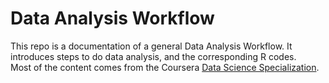 # Data Analysis Workflow
This repo is a documentation of a general Data Analysis Workflow. It introduces steps to do data analysis, and the corresponding R codes.  
Most of the content comes from the Coursera [Data Science Specialization](https://www.coursera.org/specializations/jhu-data-science).
